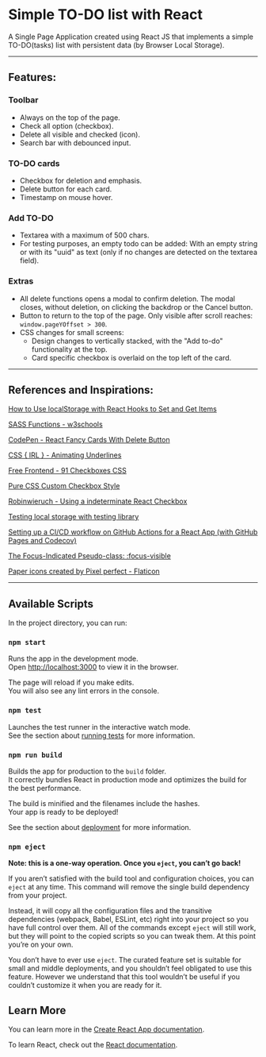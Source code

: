 # Simple TO-DO list with React

A Single Page Application created using React JS that implements a simple TO-DO(tasks) list with persistent data (by Browser Local Storage).

---

## Features:

### Toolbar
- Always on the top of the page.
- Check all option (checkbox).
- Delete all visible and checked (icon).
- Search bar with debounced input.

### TO-DO cards
- Checkbox for deletion and emphasis.
- Delete button for each card.
- Timestamp on mouse hover.

### Add TO-DO
- Textarea with a maximum of 500 chars.
- For testing purposes, an empty todo can be added: With an empty string or with its "uuid" as text (only if no changes are detected on the textarea field).

### Extras
- All delete functions opens a modal to confirm deletion. The modal closes, without deletion, on clicking the backdrop or the Cancel button.
- Button to return to the top of the page. Only visible after scroll reaches: `window.pageYOffset > 300`.
- CSS changes for small screens:
  - Design changes to vertically stacked, with the "Add to-do" functionality at the top.
  - Card specific checkbox is overlaid on the top left of the card.

---

## References and Inspirations:

[How to Use localStorage with React Hooks to Set and Get Items](https://www.freecodecamp.org/news/how-to-use-localstorage-with-react-hooks-to-set-and-get-items/)

[SASS Functions - w3schools](https://www.w3schools.com/sass/sass_functions_color.php)

[CodePen - React Fancy Cards With Delete Button](https://codepen.io/davidmellul/pen/oyopdx)

[CSS { IRL } - Animating Underlines](https://css-irl.info/animating-underlines/)

[Free Frontend - 91 Checkboxes CSS](https://freefrontend.com/css-checkboxes/)

[Pure CSS Custom Checkbox Style](https://moderncss.dev/pure-css-custom-checkbox-style/#custom-checkbox-style)

[Robinwieruch - Using a indeterminate React Checkbox](https://www.robinwieruch.de/react-checkbox-indeterminate/)

[Testing local storage with testing library](https://javascript.plainenglish.io/testing-local-storage-with-testing-library-580f74e8805b)

[Setting up a CI/CD workflow on GitHub Actions for a React App (with GitHub Pages and Codecov)](https://dev.to/dyarleniber/setting-up-a-ci-cd-workflow-on-github-actions-for-a-react-app-with-github-pages-and-codecov-4hnp)

[The Focus-Indicated Pseudo-class: :focus-visible](https://drafts.csswg.org/selectors-4/#the-focus-visible-pseudo)

[Paper icons created by Pixel perfect - Flaticon](https://www.flaticon.com/free-icons/paper)

---

## Available Scripts

In the project directory, you can run:

### `npm start`

Runs the app in the development mode.\
Open [http://localhost:3000](http://localhost:3000) to view it in the browser.

The page will reload if you make edits.\
You will also see any lint errors in the console.

### `npm test`

Launches the test runner in the interactive watch mode.\
See the section about [running tests](https://facebook.github.io/create-react-app/docs/running-tests) for more information.

### `npm run build`

Builds the app for production to the `build` folder.\
It correctly bundles React in production mode and optimizes the build for the best performance.

The build is minified and the filenames include the hashes.\
Your app is ready to be deployed!

See the section about [deployment](https://facebook.github.io/create-react-app/docs/deployment) for more information.

### `npm eject`

**Note: this is a one-way operation. Once you `eject`, you can’t go back!**

If you aren’t satisfied with the build tool and configuration choices, you can `eject` at any time. This command will remove the single build dependency from your project.

Instead, it will copy all the configuration files and the transitive dependencies (webpack, Babel, ESLint, etc) right into your project so you have full control over them. All of the commands except `eject` will still work, but they will point to the copied scripts so you can tweak them. At this point you’re on your own.

You don’t have to ever use `eject`. The curated feature set is suitable for small and middle deployments, and you shouldn’t feel obligated to use this feature. However we understand that this tool wouldn’t be useful if you couldn’t customize it when you are ready for it.

## Learn More

You can learn more in the [Create React App documentation](https://facebook.github.io/create-react-app/docs/getting-started).

To learn React, check out the [React documentation](https://reactjs.org/).


